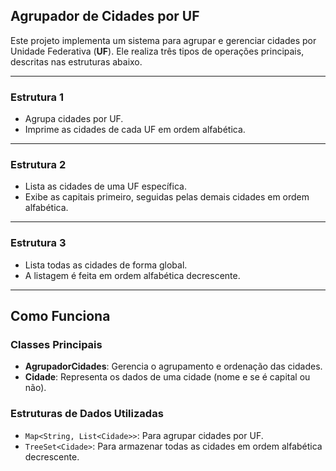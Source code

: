 ## Agrupador de Cidades por UF

Este projeto implementa um sistema para agrupar e gerenciar cidades por Unidade Federativa (**UF**). Ele realiza três tipos de operações principais, descritas nas estruturas abaixo.

---

### Estrutura 1
- Agrupa cidades por UF.
- Imprime as cidades de cada UF em ordem alfabética.

---

### Estrutura 2
- Lista as cidades de uma UF específica.
- Exibe as capitais primeiro, seguidas pelas demais cidades em ordem alfabética.

---

### Estrutura 3
- Lista todas as cidades de forma global.
- A listagem é feita em ordem alfabética decrescente.

---

## Como Funciona

### Classes Principais
- **AgrupadorCidades**: Gerencia o agrupamento e ordenação das cidades.
- **Cidade**: Representa os dados de uma cidade (nome e se é capital ou não).

### Estruturas de Dados Utilizadas
- `Map<String, List<Cidade>>`: Para agrupar cidades por UF.
- `TreeSet<Cidade>`: Para armazenar todas as cidades em ordem alfabética decrescente.
